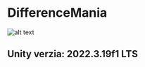 # DifferenceMania
![alt text](https://miro.com/app/board/uXjVOWnBbUY=/?moveToWidget=3458764544513793054&cot=14)

## Unity verzia: 2022.3.19f1 LTS 


